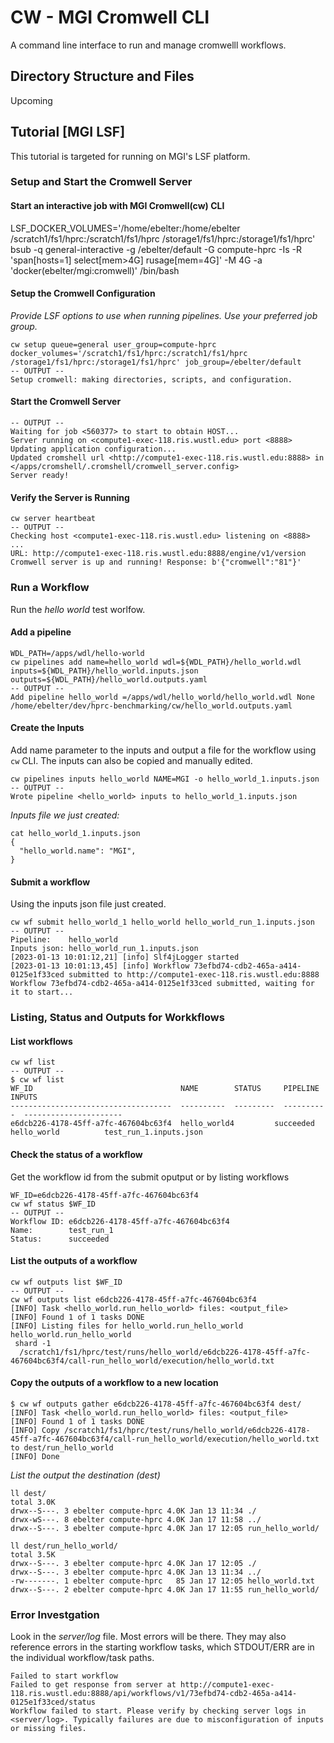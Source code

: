 # CW - MGI Cromwell CLI

A command line interface to run and manage cromwelll workflows.

## Directory Structure and Files 

Upcoming

## Tutorial [MGI LSF]

This tutorial is targeted for running on MGI's LSF platform.

### Setup and Start the Cromwell Server
#### Start an interactive job with MGI Cromwell(cw) CLI
LSF_DOCKER_VOLUMES='/home/ebelter:/home/ebelter /scratch1/fs1/hprc:/scratch1/fs1/hprc /storage1/fs1/hprc:/storage1/fs1/hprc' bsub -q general-interactive -g /ebelter/default -G compute-hprc -Is -R 'span[hosts=1] select[mem>4G] rusage[mem=4G]' -M 4G -a 'docker(ebelter/mgi:cromwell)' /bin/bash


#### Setup the Cromwell Configuration
_Provide LSF options to use when running pipelines. Use your preferred job group._
```
cw setup queue=general user_group=compute-hprc docker_volumes='/scratch1/fs1/hprc:/scratch1/fs1/hprc /storage1/fs1/hprc:/storage1/fs1/hprc' job_group=/ebelter/default
-- OUTPUT --
Setup cromwell: making directories, scripts, and configuration.
```

#### Start the Cromwell Server
```cw server start
-- OUTPUT --
Waiting for job <560377> to start to obtain HOST...
Server running on <compute1-exec-118.ris.wustl.edu> port <8888>
Updating application configuration...
Updated cromshell url <http://compute1-exec-118.ris.wustl.edu:8888> in </apps/cromshell/.cromshell/cromwell_server.config>
Server ready!
```

#### Verify the Server is Running
```
cw server heartbeat
-- OUTPUT --
Checking host <compute1-exec-118.ris.wustl.edu> listening on <8888> ...
URL: http://compute1-exec-118.ris.wustl.edu:8888/engine/v1/version
Cromwell server is up and running! Response: b'{"cromwell":"81"}'
```

### Run a Workflow
Run the _hello world_ test worlfow.

#### Add a pipeline
```
WDL_PATH=/apps/wdl/hello-world
cw pipelines add name=hello_world wdl=${WDL_PATH}/hello_world.wdl inputs=${WDL_PATH}/hello_world.inputs.json outputs=${WDL_PATH}/hello_world.outputs.yaml
-- OUTPUT --
Add pipeline hello_world =/apps/wdl/hello_world/hello_world.wdl None /home/ebelter/dev/hprc-benchmarking/cw/hello_world.outputs.yaml
```

#### Create the Inputs
Add name parameter to the inputs and output a file for the workflow using `cw` CLI. The inputs can also be copied and manually edited.
```
cw pipelines inputs hello_world NAME=MGI -o hello_world_1.inputs.json
-- OUTPUT --
Wrote pipeline <hello_world> inputs to hello_world_1.inputs.json
```
_Inputs file we just created:_
```
cat hello_world_1.inputs.json
{
  "hello_world.name": "MGI",
}
```
#### Submit a workflow
Using the inputs json file just created.
```
cw wf submit hello_world_1 hello_world hello_world_run_1.inputs.json
-- OUTPUT --
Pipeline:    hello_world
Inputs json: hello_world_run_1.inputs.json
[2023-01-13 10:01:12,21] [info] Slf4jLogger started
[2023-01-13 10:01:13,45] [info] Workflow 73efbd74-cdb2-465a-a414-0125e1f33ced submitted to http://compute1-exec-118.ris.wustl.edu:8888
Workflow 73efbd74-cdb2-465a-a414-0125e1f33ced submitted, waiting for it to start...
```

### Listing, Status and Outputs for Workkflows
#### List workflows
```
cw wf list
-- OUTPUT --
$ cw wf list
WF_ID                                 NAME        STATUS     PIPELINE    INPUTS
------------------------------------  ----------  ---------  ----------  ----------------------
e6dcb226-4178-45ff-a7fc-467604bc63f4  hello_world4         succeeded  hello_world          test_run_1.inputs.json
```
#### Check the status of a workflow
Get the workflow id from the submit oputput or by listing workflows
```
WF_ID=e6dcb226-4178-45ff-a7fc-467604bc63f4
cw wf status $WF_ID
-- OUTPUT --
Workflow ID: e6dcb226-4178-45ff-a7fc-467604bc63f4
Name:        test_run_1
Status:      succeeded
```

#### List the outputs of a workflow
```
cw wf outputs list $WF_ID
-- OUTPUT --
cw wf outputs list e6dcb226-4178-45ff-a7fc-467604bc63f4
[INFO] Task <hello_world.run_hello_world> files: <output_file>
[INFO] Found 1 of 1 tasks DONE
[INFO] Listing files for hello_world.run_hello_world
hello_world.run_hello_world
 shard -1
  /scratch1/fs1/hprc/test/runs/hello_world/e6dcb226-4178-45ff-a7fc-467604bc63f4/call-run_hello_world/execution/hello_world.txt
```

#### Copy the outputs of a workflow to a new location
```
$ cw wf outputs gather e6dcb226-4178-45ff-a7fc-467604bc63f4 dest/
[INFO] Task <hello_world.run_hello_world> files: <output_file>
[INFO] Found 1 of 1 tasks DONE
[INFO] Copy /scratch1/fs1/hprc/test/runs/hello_world/e6dcb226-4178-45ff-a7fc-467604bc63f4/call-run_hello_world/execution/hello_world.txt to dest/run_hello_world
[INFO] Done
```

_List the output the destination (dest)_
```
ll dest/
total 3.0K
drwx--S---. 3 ebelter compute-hprc 4.0K Jan 13 11:34 ./
drwx-wS---. 8 ebelter compute-hprc 4.0K Jan 17 11:58 ../
drwx--S---. 3 ebelter compute-hprc 4.0K Jan 17 12:05 run_hello_world/

ll dest/run_hello_world/
total 3.5K
drwx--S---. 3 ebelter compute-hprc 4.0K Jan 17 12:05 ./
drwx--S---. 3 ebelter compute-hprc 4.0K Jan 13 11:34 ../
-rw-------. 1 ebelter compute-hprc   85 Jan 17 12:05 hello_world.txt
drwx--S---. 2 ebelter compute-hprc 4.0K Jan 17 11:55 run_hello_world/
```

### Error Investgation
Look in the _server/log_ file. Most errors will be there. They may also reference errors in the starting workflow tasks, which STDOUT/ERR are in the individual workflow/task paths.


```
Failed to start workflow
Failed to get response from server at http://compute1-exec-118.ris.wustl.edu:8888/api/workflows/v1/73efbd74-cdb2-465a-a414-0125e1f33ced/status
Workflow failed to start. Please verify by checking server logs in <server/log>. Typically failures are due to misconfiguration of inputs or missing files.
```
